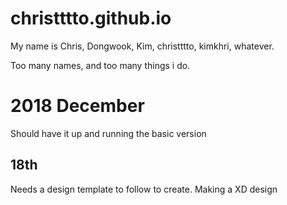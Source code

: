 # christttto.github.io
My name is Chris,
Dongwook,
Kim,
christttto,
kimkhri,
whatever.

Too many names, and too many things i do.


# 2018 December
Should have it up and running the basic version
## 18th
Needs a design template to follow to create.
Making a XD design
